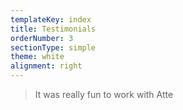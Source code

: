 ```yaml
---
templateKey: index
title: Testimonials
orderNumber: 3
sectionType: simple
theme: white
alignment: right
---
```

> It was really fun to work with Atte
